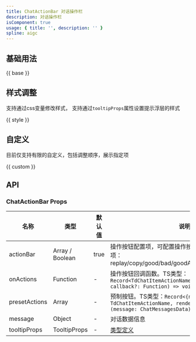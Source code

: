```yaml
---
title: ChatActionBar 对话操作栏
description: 对话操作栏
isComponent: true
usage: { title: '', description: '' }
spline: aigc
---
```


## 基础用法

{{ base }}

## 样式调整
支持通过css变量修改样式，
支持通过`tooltipProps`属性设置提示浮层的样式

{{ style }}

## 自定义

目前仅支持有限的自定义，包括调整顺序，展示指定项

{{ custom }}



## API
### ChatActionBar Props

名称 | 类型 | 默认值 | 说明 | 必传
-- | -- | -- | -- | --
actionBar | Array / Boolean | true | 操作按钮配置项，可配置操作按钮选项和顺序。数组可选项：replay/copy/good/bad/goodActived/badActived/share | N
onActions | Function | - | 操作按钮回调函数。TS类型：`Record<TdChatItemActionName, (data?: any, callback?: Function) => void>` | N
presetActions | Array | - | 预制按钮。TS类型：`Record<{name: TdChatItemActionName, render: TNode, condition?: (message: ChatMessagesData) => boolean;}>` | N
message | Object | - | 对话数据信息 | N
tooltipProps | TooltipProps | - | [类型定义](https://github.com/Tencent/tdesign-react/blob/develop/packages/components/tooltip/type.ts)  | N
